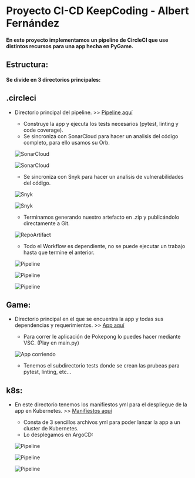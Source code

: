 # Proyecto CI-CD KeepCoding - Albert Fernández

#### En este proyecto implementamos un pipeline de CircleCI que use distintos recursos para una app hecha en PyGame.

## Estructura: 
#### Se divide en 3 directorios principales:
## .circleci
 - Directorio principal del pipeline. >> [Pipeline aquí](.circleci)

    -  Construye la app y ejecuta los tests necesarios (pytest, linting y code coverage).
    -  Se sincroniza con SonarCloud para hacer un analisis del código completo, para ello usamos su Orb.

    ![SonarCloud](Screenshots/sonarcloud1.jpg)
    
    ![SonarCloud](Screenshots/sonarcloud2.jpg)
    
    -  Se sincroniza con Snyk para hacer un analisis de vulnerabilidades del código.
    
    ![Snyk](Screenshots/snyk1.jpg)
    
    ![Snyk](Screenshots/snyk2.jpg)
    
    -  Terminamos generando nuestro artefacto en .zip y publicándolo directamente a Git.
    
    ![RepoArtifact](Screenshots/artifact-repo.jpg)
    
    -  Todo el Workflow es dependiente, no se puede ejecutar un trabajo hasta que termine el anterior.

    ![Pipeline](Screenshots/pipeline1.jpg)
    
    ![Pipeline](Screenshots/pipeline2.jpg)
    
    ![Pipeline](Screenshots/pipeline3.jpg)

## Game: 
- Directorio principal en el que se encuentra la app y todas sus dependencias y requerimientos. >> [App aquí](Game)
    -  Para correr le aplicación de Pokepong lo puedes hacer mediante VSC. (Play en main.py)

    ![App corriendo](Screenshots/app-pokepong.jpg)

    -  Tenemos el subdirectorio tests donde se crean las prubeas para pytest, linting, etc...

## k8s: 
- En este directorio tenemos los manifiestos yml para el despliegue de la app en Kubernetes. >> [Manifiestos aquí](k8s)
    - Consta de 3 sencillos archivos yml para poder lanzar la app a un cluster de Kubernetes.
    - Lo desplegamos en ArgoCD:

    ![Pipeline](Screenshots/argocd.jpg)

    ![Pipeline](Screenshots/argocd2.jpg)

    ![Pipeline](Screenshots/argocd3.jpg)